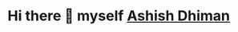 # Hi there 👋 myself [Ashish Dhiman](www.linkedin.com/in/dhiman605)

<!--
**AD006/AD006** is a ✨ _special_ ✨ repository because its `README.md` (this file) appears on your GitHub profile.

🔭 I’m interested in Analysing the data, creating interactive dashboards, Automation and helping folks.
🌱 I’m currently working as an Application engineer and also handling Tech Dispute Management. 
👯 I’m looking to collaborate on Data science / Data Analytics / Automation projects.
🤔 I’m looking for help with ...
📫 How to reach me: Just click on my name.
